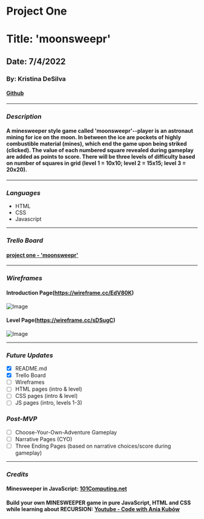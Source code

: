 # **Project One**
# **Title: 'moonsweepr'**
## Date: 7/4/2022
### By: Kristina DeSilva


#### [Github](https://github.com/kavdesilva)

***

### *Description*
#### A minesweeper style game called 'moonsweepr'--player is an astronaut mining for ice on the moon. In between the ice are pockets of highly combustible material (mines), which end the game upon being striked (clicked). The value of each numbered square revealed during gameplay are added as points to score. There will be three levels of difficulty based on number of squares in grid (level 1 = 10x10; level 2 = 15x15; level 3 = 20x20).

***

### *Languages*
* HTML
* CSS
* Javascript

***

### *Trello Board*
#### [project one - 'moonsweepr'](https://trello.com/b/US5hHJRk/project-one-moonsweepr)

***

### *Wireframes*
#### Introduction Page(https://wireframe.cc/EdV80K)
![Image](https://i.ibb.co/ssmqRsD/moonsweepr-intro-page.png)
#### Level Page(https://wireframe.cc/sDSugC)
![Image](https://i.ibb.co/4FhC0vt/moonsweepr-level-page.png)

***

### *Future Updates*
- [x] README.md
- [x] Trello Board
- [ ] Wireframes
- [ ] HTML pages (intro & level)
- [ ] CSS pages (intro & level)
- [ ] JS pages (intro, levels 1-3)

### *Post-MVP*
- [ ] Choose-Your-Own-Adventure Gameplay
- [ ] Narrative Pages (CYO)
- [ ] Three Ending Pages (based on narrative choices/score during gameplay)

***

### *Credits*
#### Minesweeper in JavaScript: [101Computing.net](https://www.101computing.net/minesweeper-in-javascript/)
#### Build your own MINESWEEPER game in pure JavaScript, HTML and CSS while learning about RECURSION: [Youtube - Code with Ania Kubów](https://www.youtube.com/watch?v=rxdGAKRndz8)
